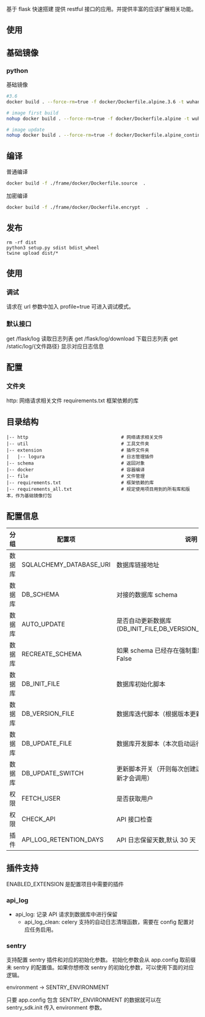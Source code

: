 基于 flask 快速搭建 提供 restful 接口的应用。并提供丰富的应该扩展相关功能。

## 使用

## 基础镜像

### python

基础镜像

```bash
#3.6
docker build . --force-rm=true -f docker/Dockerfile.alpine.3.6 -t wuhanchu/python:3.6_alpie && docker push wuhanchu/python:3.6_alpie

# image first build
nohup docker build . --force-rm=true -f docker/Dockerfile.alpine -t wuhanchu/python:3_alpine && docker push wuhanchu/python:3_alpine &

# image update
nohup docker build . --force-rm=true -f docker/Dockerfile.alpine_continue -t wuhanchu/python:3_alpine && docker push wuhanchu/python:3_alpine &
```

## 编译

普通编译

```bash
docker build -f ./frame/docker/Dockerfile.source  .
```

加密编译

```bash
docker build -f ./frame/docker/Dockerfile.encrypt  .
```

## 发布

```shell
rm -rf dist
python3 setup.py sdist bdist_wheel
twine upload dist/*
```

## 使用

### 调试

请求在 url 参数中加入 profile=true 可进入调试模式。

### 默认接口

get /flask/log 读取日志列表
get /flask/log/download 下载日志列表
get /static/log/{文件路径} 显示对应日志信息

## 配置

### 文件夹

http: 网络请求相关文件
requirements.txt 框架依赖的库

## 目录结构

```
|-- http                                  # 网络请求相关文件
|-- util                                  # 工具文件夹
|-- extension                             # 插件文件夹
|   |-- logura                            # 日志管理插件
|-- schema                                # 返回对象
|-- docker                                # 容器编译
|-- file                                  # 文件管理
|-- requirements.txt                      # 框架依赖的库
|-- requirements_all.txt                  # 规定使用项目用到的所有库和版本，作为基础镜像打包
```

## 配置信息

| 分组   | 配置项                  | 说明                                                            |
| ------ | ----------------------- | --------------------------------------------------------------- |
| 数据库 | SQLALCHEMY_DATABASE_URI | 数据库链接地址                                                  |
| 数据库 | DB_SCHEMA               | 对接的数据库 schema                                             |
| 数据库 | AUTO_UPDATE             | 是否自动更新数据库(DB_INIT_FILE,DB_VERSION_FILE,DB_UPDATE_FILE) |
| 数据库 | RECREATE_SCHEMA         | 如果 schema 已经存在强制重新创建 schema，默认 False             |
| 数据库 | DB_INIT_FILE            | 数据库初始化脚本                                                |
| 数据库 | DB_VERSION_FILE         | 数据库迭代脚本（根据版本更新）                                  |
| 数据库 | DB_UPDATE_FILE          | 数据库开发脚本（本次启动运行）                                  |
| 数据库 | DB_UPDATE_SWITCH        | 更新脚本开关（开则每次创建运行，关则必须有版本更新才会调用）    |
| 权限   | FETCH_USER              | 是否获取用户                                                    |
| 权限   | CHECK_API               | API 接口检查                                                    |
| 插件   | API_LOG_RETENTION_DAYS  | API 日志保留天数,默认 30 天                                     |

## 插件支持

ENABLED_EXTENSION 是配置项目中需要的插件

### api_log

- api_log: 记录 API 请求到数据库中进行保留
  - api_log_clean: celery 支持的自动日志清理函数，需要在 config 配置对应任务启用。

### sentry

支持配置 sentry 插件和对应的初始化参数。
初始化参数会从 app.config 取前缀未 sentry 的配置值。如果你想修改 sentry 的初始化参数，可以使用下面的对应逻辑。

environment -> SENTRY_ENVIRONMENT

只要 app.config 包含 SENTRY_ENVIRONMENT 的数据就可以在 sentry_sdk.init 传入 environment 参数。
